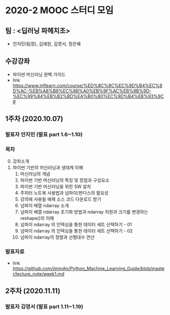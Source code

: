# 2020-2 MOOC 스터디 모임 

## 팀 : <딥러닝 파헤치조>
- 안지민(팀장), 김예원, 김영서, 정은혜

## 수강강좌
- 파이썬 머신러닝 완벽 가이드
- link <https://www.inflearn.com/course/%ED%8C%8C%EC%9D%B4%EC%8D%AC-%EB%A8%B8%EC%8B%A0%EB%9F%AC%EB%8B%9D-%EC%99%84%EB%B2%BD%EA%B0%80%EC%9D%B4%EB%93%9C#>

## 1주차 (2020.10.07) 

### 발표자 안지민 (발표 part 1.6~1.10)

### 목차

0. 강좌소개
1. 파이썬 기반의 머신러닝과 생태계 이해
   1. 머신러닝의 개념
   2. 파이썬 기반 머신러닝의 특징 및 장점과 구성요소
   3. 파이썬 기반 머신러닝을 위한 SW 설치
   4. 주피터 노트북 사용법과 넘파이/판다스의 필요성
   5. 강의에 사용될 예제 소스 코드 다운로드 받기
   6. 넘파이 배열 ndarray 소개 
   7. 넘파이 배열 ndarray  초기화 방법과 ndarray 차원과 크기를 변경하는 reshape()의 이해
   8. 넘파이 ndarray 의 인덱싱을 통한 데이터 세트 선택하기 - 01
   9. 넘파이 ndarray 의 인덱싱을 통한 데이터 세트 선택하기 - 02
   10. 넘파이 ndarray의 정렬과 선형대수 연산
   
### 발표자료
- link <https://github.com/jiminAn/Python_Machine_Learning_Guide/blob/master/lecture_note/week1.md>


## 2주차 (2020.11.11)
   
### 발표자 김영서 (발표 part 1.11~1.19)
